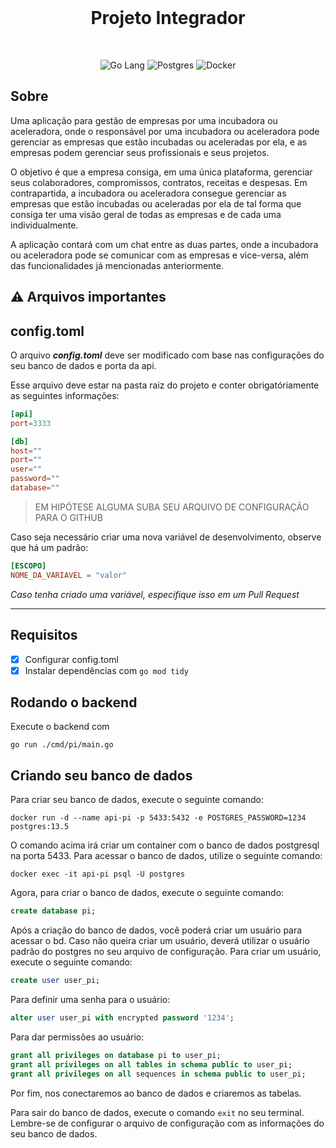 <br/>

<!-- <p align="center"><a href="https://newhappen.com.br" target="_blank"><img src="https://github.com/NewHappen-Company/oficial/blob/master/src/assets/logoBlue.svg?raw=true" height="70"></a></p> -->

<p align="center">
<h1 align="center">Projeto Integrador</h1>
</p>

<br/>

<p align="center">
    <img src="https://img.shields.io/badge/Go-00ADD8?style=for-the-badge&logo=go&logoColor=white" alt="Go Lang" />
    <img src="https://img.shields.io/badge/PostgreSQL-316192?style=for-the-badge&logo=postgresql&logoColor=white" alt="Postgres" />
    <img src="https://img.shields.io/badge/Docker-2CA5E0?style=for-the-badge&logo=docker&logoColor=white" alt="Docker" />
</p>

## Sobre
Uma aplicação para gestão de empresas por uma incubadora ou aceleradora, onde o responsável por uma incubadora ou aceleradora pode gerenciar as empresas que estão incubadas ou aceleradas por ela, e as empresas podem gerenciar seus profissionais e seus projetos.

O objetivo é que a empresa consiga, em uma única plataforma, gerenciar seus colaboradores, compromissos, contratos, receitas e despesas. Em contrapartida, a incubadora ou aceleradora consegue gerenciar as empresas que estão incubadas ou aceleradas por ela de tal forma que consiga ter uma visão geral de todas as empresas e de cada uma individualmente.

A aplicação contará com um chat entre as duas partes, onde a incubadora ou aceleradora pode se comunicar com as empresas e vice-versa, além das funcionalidades já mencionadas anteriormente.

## :warning: Arquivos importantes
config.toml
-------------

O arquivo ***config.toml*** deve ser modificado com base nas configurações do seu banco de dados e porta da api.
  
Esse arquivo deve estar na pasta raiz do projeto e conter obrigatóriamente as seguintes informações:
```toml
[api]
port=3333

[db]
host=""
port=""
user=""
password=""
database=""
```
>EM HIPÓTESE ALGUMA SUBA SEU ARQUIVO DE CONFIGURAÇÃO PARA O GITHUB
  
Caso seja necessário criar uma nova variável de desenvolvimento, observe que há um padrão:
```toml
[ESCOPO]
NOME_DA_VARIAVEL = "valor"
```

_Caso tenha criado uma variável, especifique isso em um Pull Request_  

-----------------

## Requisitos
- [x] Configurar config.toml
- [x] Instalar dependências com `go mod tidy`

## Rodando o backend
Execute o backend com
```shell
go run ./cmd/pi/main.go
```

## Criando seu banco de dados
Para criar seu banco de dados, execute o seguinte comando:
```shell
docker run -d --name api-pi -p 5433:5432 -e POSTGRES_PASSWORD=1234 postgres:13.5
```
O comando acima irá criar um container com o banco de dados postgresql na porta 5433. Para acessar o banco de dados, utilize o seguinte comando:
```shell
docker exec -it api-pi psql -U postgres
```
Agora, para criar o banco de dados, execute o seguinte comando:
```sql
create database pi;
```
Após a criação do banco de dados, você poderá criar um usuário para acessar o bd. Caso não queira criar um usuário, deverá utilizar o usuário padrão do postgres no seu arquivo de configuração. Para criar um usuário, execute o seguinte comando:
```sql
create user user_pi;
```
Para definir uma senha para o usuário:
```sql
alter user user_pi with encrypted password '1234';
```
Para dar permissões ao usuário:
```sql
grant all privileges on database pi to user_pi;
grant all privileges on all tables in schema public to user_pi;
grant all privileges on all sequences in schema public to user_pi;
```
Por fim, nos conectaremos ao banco de dados e criaremos as tabelas.

Para sair do banco de dados, execute o comando `exit` no seu terminal.
Lembre-se de configurar o arquivo de configuração com as informações do seu banco de dados. 